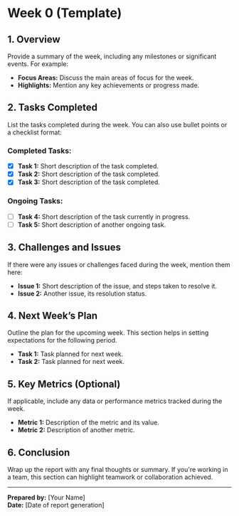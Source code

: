 # Week 0 (Template)

## 1. Overview
Provide a summary of the week, including any milestones or significant events. For example:

- **Focus Areas:** Discuss the main areas of focus for the week.
- **Highlights:** Mention any key achievements or progress made.

## 2. Tasks Completed
List the tasks completed during the week. You can also use bullet points or a checklist format:

### Completed Tasks:
- [x] **Task 1:** Short description of the task completed.
- [x] **Task 2:** Short description of the task completed.
- [x] **Task 3:** Short description of the task completed.

### Ongoing Tasks:
- [ ] **Task 4:** Short description of the task currently in progress.
- [ ] **Task 5:** Short description of another ongoing task.

## 3. Challenges and Issues
If there were any issues or challenges faced during the week, mention them here:

- **Issue 1:** Short description of the issue, and steps taken to resolve it.
- **Issue 2:** Another issue, its resolution status.

## 4. Next Week’s Plan
Outline the plan for the upcoming week. This section helps in setting expectations for the following period.

- **Task 1:** Task planned for next week.
- **Task 2:** Task planned for next week.

## 5. Key Metrics (Optional)
If applicable, include any data or performance metrics tracked during the week.

- **Metric 1:** Description of the metric and its value.
- **Metric 2:** Description of another metric.

## 6. Conclusion
Wrap up the report with any final thoughts or summary. If you're working in a team, this section can highlight teamwork or collaboration achieved.

---

**Prepared by:** [Your Name]  
**Date:** [Date of report generation]